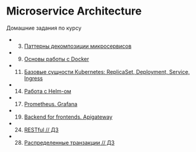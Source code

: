 # Microservice Architecture

Домашние задания по курсу

 - 03. [Паттерны декомпозиции микросервисов](hw01-msa/README.md)

 - 09. [Основы работы с Docker](hw02-docker/README.md)

 - 11. [Базовые сущности Кubernetes: ReplicaSet, Deployment, Service, Ingress](hw03-kube/README.md)

 - 14. [Работа с Helm-ом](hw04-helm/README.md)

 - 17. [Prometheus. Grafana](hw05-prometheus/README.md)

 - 19. [Backend for frontends. Apigateway](hw06-auth/README.md)

 - 24. [RESTful // ДЗ](hw07-restful/README.md)

 - 28. [Распределенные транзакции // ДЗ](hw08-transaction/README.md)